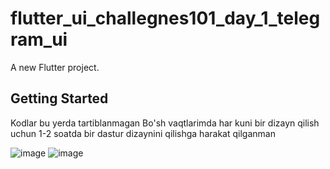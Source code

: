 # flutter_ui_challegnes101_day_1_telegram_ui

A new Flutter project.

## Getting Started

Kodlar bu yerda tartiblanmagan 
Bo'sh vaqtlarimda har kuni bir dizayn qilish uchun 1-2 soatda bir dastur dizaynini qilishga harakat qilganman

![image](https://user-images.githubusercontent.com/96753608/196062150-44e07098-47bc-4045-8c6d-b7f35c2f820f.png)
![image](https://user-images.githubusercontent.com/96753608/196062214-223702f3-6a96-496b-9d4c-f5b571a71e2f.png)



